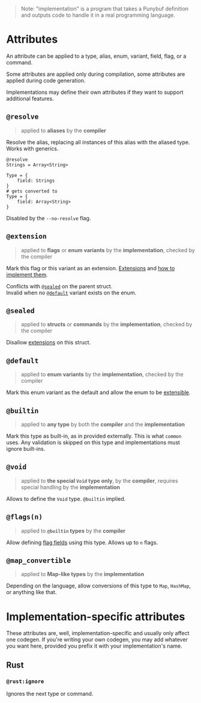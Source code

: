 > Note: "implementation" is a program that takes a Punybuf definition and outputs code to handle it in a real programming language.

# Attributes
An attribute can be applied to a type, alias, enum, variant, field, flag, or a command.

Some attributes are applied only during compilation, some attributes are applied during code generation.

Implementations may define their own attributes if they want to support additional features.

## `@resolve`
> applied to **aliases** by the **compiler**

Resolve the alias, replacing all instances of this alias with the aliased type. Works with generics.
```pbd
@resolve
Strings = Array<String>

Type = {
	field: Strings
}
# gets converted to
Type = {
	field: Array<String>
}
```

Disabled by the `--no-resolve` flag.

## `@extension`
> applied to **flags** or **enum variants** by the **implementation**, checked by the compiler

Mark this flag or this variant as an extension. [Extensions](Language.md#extensions) and [how to implement them](BinaryFormat.md#extensions).

Conflicts with [`@sealed`](#sealed) on the parent struct.  
Invalid when no [`@default`](#default) variant exists on the enum.

## `@sealed`
> applied to **structs** or **commands** by the **implementation**, checked by the compiler

Disallow [extensions](Language.md#extensions) on this struct.

## `@default`
> applied to **enum variants** by the **implementation**, checked by the compiler

Mark this enum variant as the default and allow the enum to be [extensible](Language.md#extending-enums).

## `@builtin`
> applied to **any type** by both the **compiler** and the **implementation**

Mark this type as built-in, as in provided externally. This is what `common` uses. Any validation is skipped on this type and implementations must ignore built-ins.

## `@void`
> applied to **the special `Void` type only**, by the **compiler**, requires special handling by the **implementation**

Allows to define the `Void` type. `@builtin` implied.

## `@flags(n)`
> applied to **`@builtin` types** by the **compiler**

Allow defining [flag fields](Language.md#flag-fields) using this type. Allows up to `n` flags.

## `@map_convertible`
> applied to **Map-like types** by the **implementation**

Depending on the language, allow conversions of this type to `Map`, `HashMap`, or anything like that.

# Implementation-specific attributes
These attributes are, well, implementation-specific and usually only affect one codegen. If you're writing your own codegen, you may add whatever you want here, provided you prefix it with your implementation's name.

## Rust
### `@rust:ignore`
Ignores the next type or command.
